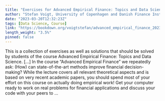 ```yaml
---
title: "Exercises for Advanced Empirical Finance: Topics and Data Science"
author: "Stefan Voigt, University of Copenhagen and Danish Finance Institute"
date: "2023-03-20T12:32:23Z"
tags: [Data Science, Course]
link: "https://bookdown.org/voigtstefan/advanced_empirical_finance_2023/"
length_weight: "3.5%"
pinned: false
---
```


This is a collection of exercises as well as solutions that should be solved by students of the course Advanced Empirical Finance: Topics and Data Science. [...] In the course “Advanced Empirical Finance” we repeatedly ask: (How) can state-of-the-art methods improve financial decision-making? While the lecture covers all relevant theoretical aspects and is based on very recent academic papers, you should spend most of your effort on this course on actually doing empirical work! Get your computer ready to work on real problems for financial applications and discuss your code with your peers to  ...
